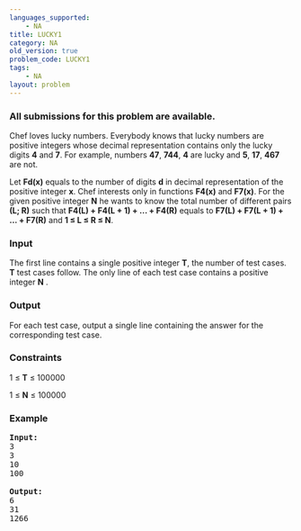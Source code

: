 ```yaml
---
languages_supported:
    - NA
title: LUCKY1
category: NA
old_version: true
problem_code: LUCKY1
tags:
    - NA
layout: problem
---
```

###  All submissions for this problem are available. 

 Chef loves lucky numbers. Everybody knows that lucky numbers are positive integers whose decimal representation contains only the lucky digits **4** and **7**. For example, numbers **47**, **744**, **4** are lucky and **5**, **17**, **467** are not.

 Let **Fd(x)** equals to the number of digits **d** in decimal representation of the positive integer **x**. Chef interests only in functions **F4(x)** and **F7(x)**. For the given positive integer **N** he wants to know the total number of different pairs **(L; R)** such that  **F4(L) + F4(L + 1) + ... + F4(R)** equals to  **F7(L) + F7(L + 1) + ... + F7(R)** and **1 ≤ L ≤ R ≤ N**.

### Input

 The first line contains a single positive integer **T**, the number of test cases. **T** test cases follow. The only line of each test case contains a positive integer **N** .

### Output

 For each test case, output a single line containing the answer for the corresponding test case.

### Constraints

1 ≤ **T** ≤ 100000

1 ≤ **N** ≤ 100000

### Example

<pre>
<b>Input:</b>
3
3
10
100

<b>Output:</b>
6
31
1266
</pre>